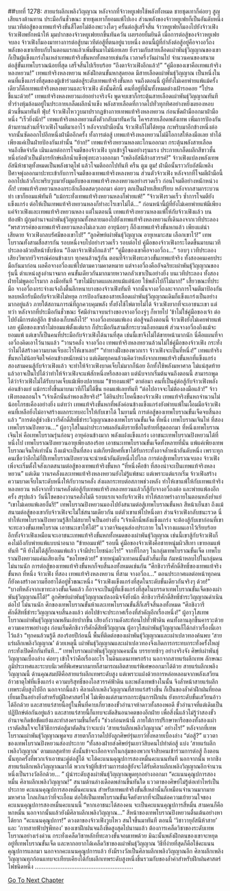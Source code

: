 ##บทที่ 1278: สายแร่ผลึกเพลิงวิญญาณ
หลังจากที่จ้าวหยูเฟยใช้พลังทั้งหมด ชายชุดเทาก็ค่อยๆ สูญเสียแรงต้านทาน
ประมือกันชั่วขณะ ชายชุดเทาก็ยอมแพ้ไปเอง
ส่วนพลังของจ้าวหยูเฟยก็เป็นอันดับหนึ่งบนเวทีต่อสู้ของเทพแท้จริงขั้นสี่โดยไม่ต้องพะวงใดๆ
ครั้นต่อสู้เสร็จสิ้น จ้าวหยูเฟยก็มองไปยังจ้าวเฟิง
จ้าวเฟิงพยักหน้าให้ มุมปากของจ้าวหยูเฟยยกขึ้นทันควัน เผยรอยยิ้มยินดี
เมื่อการต่อสู้ของจ้าวหยูเฟยจบลง จ้าวเฟิงก็มองมาทางการต่อสู้บนเวทีต่อสู้ที่ตนอยู่แวบหนึ่ง
ตอนนี้ผู้ที่กำลังต่อสู้อยู่คือจางอวี่ถง พลังของเขาเทียบกับในตอนแรกแล้วเพิ่มขึ้นมาไม่น้อยเลย
ยิ่งรวมกับสายเลือดเผ่าพันธุ์วิญญาณของเขา ก็เป็นผู้แข็งแกร่งในเหล่าเทพแท้จริงขั้นหกทั้งหลายเช่นกัน
เวลาครึ่งวันผ่านไป จำนวนคนของสนามต่อสู้ขั้นเทพโบราณน้อยที่สุด เสร็จสิ้นไปเรียบร้อย
“ถึงตาจ้าวเฟิงอีกแล้ว!”
“คู่มือของเขาคือเทพแท้จริงหลงหยวน!”
เทพแท้จริงหลงหยวน พลังฝึกตนขั้นหกสุดยอด มีสายเลือดเผ่าพันธุ์วิญญาณ เป็นหนึ่งในคนที่แข็งแกร่งที่สุดของผู้เข้าร่วมต่อสู้ระดับเทพแท้จริงขั้นหก
จนถึงตอนนี้ ผู้ที่ยังไม่เคยพ่ายแพ้แม้ครั้งเดียวก็คือเทพแท้จริงหลงหยวนและจ้าวเฟิง
ดังนั้นศึกนี้ คนที่อยู่ที่นั่นทั้งหมดต่างเฝ้ารอคอย
“โปรดชี้แนะด้วย!”
เทพแท้จริงหลงหยวนเอ่ยอย่างจริงจัง
พูดจบเขาก็กระตุ้นสายเลือดเผ่าพันธุ์วิญญาณทันที ทั่วร่างหุ้มล้อมอยู่ในประกายเกล็ดผลึกน้ำแข็ง พลังสายเลือดที่กวาดไปทั่วทุกทิศอย่างหยิ่งผยองหอบม้วนขึ้นมาทันที
ฟุ่บ!
จ้าวเฟิงไหววูบมาปรากฏข้างกายเทพแท้จริงหลงหยวน ก่อนซัดฝ่ามืออกมาฝ่ามือหนึ่ง
“เร็วยิ่งนัก!”
เทพแท้จริงหลงหยวนตั้งตัวกลับมาทันควัน โคจรสายเลือดพลังเทพ เพิ่มการป้องกันต้านทานส่วนที่จ้าวเฟิงโจมตีมาเอาไว้
หลังจากฝ่ามือนั้น จ้าวเฟิงก็ไม่ได้หยุด กะพริบมาอีกข้างหนึ่งต่อ จากนั้นซัดออกไปอีกหนึ่งฝ่ามืออีกครั้ง
ทั้งการต่อสู้ เทพแท้จริงหลงหยวนไม่มีโอกาสให้ลงมือเลย ทำได้เพียงแค่เป็นฝ่ายป้องกันเท่านั้น
“ย้าก!”
เทพแท้จริงหยวนหลงตะโกนออกมา กระตุ้นพลังสายเลือดจนถึงขีดจำกัด เมินเฉยต่อการโจมตีของจ้าวเฟิง บุกเข้าจู่โจมอย่างรุนแรง
ประกายเกล็ดผลึกสีขาวชั้นหนึ่งก่อตัวเป็นมังกรยักษ์ผลึกน้ำแข็งพุ่งทะลวงออกมา
“เพลิงอัสนีล้างสวรรค์!”
จ้าวเฟิงแปลงพลังเทพอัสนีห้าธาตุทั้งหมดเป็นพลังธาตุไฟ แล้วโจมตีออกไปทันที
ครืน ตูม ตูม!
ฝ่ามือนั้นราวกับอัสนีเพลิงปีศาจพุ่งออกมาปะทะเข้ากับการโจมตีของเทพแท้จริงหลงหยวน
ส่วนตัวจ้าวเฟิง หลังจากที่โจมตีฝ่ามือนี้ออกไปแล้วก็กะพริบวูบมายังมุมอับของเทพแท้จริงหลงหยวนอย่างรวดเร็ว ก่อนโจมตีอย่างหนักหน่วง
อั้ก!
เทพแท้จริงหยวนหลงกระอักเลือดสดๆออกมา ค่อยๆ ตกเป็นฝ่ายเสียเปรียบ
หลังจากสามกระบวนท่า เขาก็ยอมแพ้ทันที
“แม้กระทั่งเทพแท้จริงหยวนหลงก็พ่ายแพ้!”
“จ้าวเฟิงรวดเร็ว ซ้ำการโจมตียังแข็งแกร่ง ต่อให้เป็นเทพแท้จริงหยวนหลงก็ทำอะไรเขาไม่ได้...”
ก่อนหน้านี้ผู้ที่ยังไม่เคยพ่ายแพ้มีเพียงแค่จ้าวเฟิงและเทพแท้จริงหยวนหลง
แต่ในตอนนี้ เทพแท้จริงหยวนหลงแพ้ให้กับจ้าวเฟิงแล้ว
บนท้องฟ้า ผู้กุมอำนาจเผ่าพันธุ์วิญญาณทั้งหลายมองไปยังเทพแท้จริงหลงหยวนที่เดินลงจากเวทีประลอง
“พรสวรรค์ของเทพแท้จริงหยวนหลงไม่เลวเลย อายุน้อยๆ ก็ถึงเทพแท้จริงขั้นหกแล้ว เพียงแต่น่าเสียดาย จ้าวเฟิงกลบรัศมีของเขาไป!”
“ลูกศิษย์เผ่าพันธุ์วิญญาณ อายุเหมาะสม เลือกเขาไว้!”
เทพโบราณทั้งสามสื่อสารกัน
รอบหนึ่งจบไปอย่างรวดเร็ว รอบต่อไป คู่มือของจ้าวเฟิงกระโดดขึ้นมาบนเวทีประลองด้วยสีหน้าซับซ้อน
“ถึงตาจ้าวเฟิงอีกแล้ว!”
“คู่มือของเขาคือจางอวี่ถง...”
รอบๆ เวทีประลอง เสียงวิพากย์วิจารณ์ค่อนข้างเบา
ทุกคนล้วนรู้กัน ตอนที่จ้าวเฟิงทะลวงขั้นเทพแท้จริง ทั้งสองคนเคยประมือกันมาก่อน ผลคือจางอวี่ถงแพ้ไปตามความคาดหมาย
แต่จางอวี่ถงคืออัจฉริยะเผ่าพันธุ์วิญญาณของรุ่นนี้ ตำแหน่งสูงอำนาจมาก คนขั้นเดียวกันมากมายหวาดกลัวเขาเป็นอย่างยิ่ง
บนเวทีประลอง ทั้งสองฝ่ายไม่พูดอะไรมาก ลงมือทันที
“เขาไม่มีบาดแผลเลยแม้แต่น้อย ใช้พลังไปก็ไม่มาก!”
เสี้ยวขณะที่ประมือ จางอวี่ถงกระจ่างแจ้งถึงตื้นลึกหนาบางของจ้าวเฟิงทันที
จากนั้นจางอวี่ถงละจากการโจมตีมาป้องกัน หลบหลีกรับมือกับจ้าวเฟิงไม่หยุด
การป้องกันของสายเลือดเผ่าพันธุ์วิญญาณเดิมก็แข็งแกร่งเป็นอย่างมากอยู่แล้ว ภายใต้สถานการณ์ที่ถูกควบคุมพลัง ทั้งยังใช้ไพ่ตายไม่ได้ จ้าวเฟิงยากที่จะเอาชนะเขา
แต่ทว่า หลังจากที่ประมือกันชั่วขณะ รัศมีอำนาจบนร่างของจางอวี่ถงจู่ๆ ก็หายไป
‘ข้าไม่ใช่คู่มือของเจ้า ต่อไปยังมีการต่อสู้อีก ข้าต้องเก็บพลังไว้!’
จางอวี่ถงยอมแพ้เอง
ต่อสู้จนถึงตอนนี้ จ้าวเฟิงยังไม่เคยพ่ายแพ้เลย คู่มือของเขาถ้าไม่ยอมแพ้ตั้งแต่แรก ก็ประมือกันสามสี่กระบวนถึงยอมแพ้
ส่วนจางอวี่ถงถึงแม้จะยอมแพ้ แต่เขาก็เป็นคนที่ประมือกับจ้าวเฟิงได้นานที่สุด
เช่นนี้เขาจึงไม่ได้ขายหน้ามากนัก
นี่คือแผนที่จางอวี่ถงคิดเอาไว้นานแล้ว
“วานรคลั่ง จางอวี่ถง เทพแท้จริงหลงหยวนล้วนไม่ใช่คู่มือของจ้าวเฟิง กระทั่งว่าไม่ได้สร้างความบาดเจ็บอะไรให้เขาเลย!”
“ท่าทางฝั่งของพวกเรา จ้าวเฟิงจะเป็นที่หนึ่ง!”
เทพแท้จริงขั้นหกไม่น้อยจิตใจค่อนข้างหนักหน่วง
แต่เดิมทุกคนล้วนคิดว่าหลังจากเทพแท้จริงขั้นหกที่แข็งแกร่งสองสามคนสู้กับจ้าวเฟิงแล้ว จะทำให้จ้าวเฟิงบาดเจ็บไม่มากก็น้อย อีกทั้งใช้พลังมหาศาล
ไม่แน่สุดท้ายแล้วอาจเป็นไปได้ว่าทำให้จ้าวเฟิงจะแพ้สักหนึ่งหรือสองตา
แต่นับจากเริ่มต้นจนถึงตอนนี้ สามารถพูดได้ว่าจ้าวเฟิงไม่ได้รับบาดเจ็บแม้เพียงปลายผม
“ข้ายอมแพ้!”
ตาต่อมา คนที่เป็นคู่ต่อสู้กับจ้าวเฟิงพลังค่อนข้างแย่ แม้กระทั่งขึ้นมาบนเวทีก็ไม่ได้ขึ้น ยอมแพ้เลยทันที
“ต่อไปอาจจะไม่ต้องลงมือแล้ว!”
จ้าวเฟิงทอดถอนใจ
“เจ้าเด็กนั่นลำพองเสียจริง!”
ได้ยินประโยคนี้ของจ้าวเฟิง เทพแท้จริงขั้นหกจำนวนไม่น้อยโกรธเคืองอย่างยิ่ง
แต่ทว่า เทพแท้จริงขั้นหกที่พลังค่อนข้างแข็งแกร่งยังพ่ายแพ้ในเงื้อมมือจ้าวเฟิง คนที่เหลือยิ่งไม่อาจสร้างผลกระทบอะไรให้กับเขาได้
ในยามนี้ การต่อสู้ของเทพโบราณขั้นเจ็ดจบสิ้นลงแล้ว
“การต่อสู้ช่วงชิงวารีศักดิ์สิทธิ์ชำระวิญญาณของเทพโบราณขั้นเจ็ด ที่หนึ่ง เทพโบราณเจินไห่ ที่สอง เทพโบราณปิงหยวน...”
ผู้อาวุโสในเผ่าประกาศผลอันดับรายชื่อในท้ายที่สุดออกมา
ที่หนึ่งเทพโบราณเจินไห่ คือเทพโบราณรุ่นก่อนๆ อายุค่อนข้างมาก พลังแฝงแข็งแกร่ง เอาชนะเทพโบราณปิงหยวนได้ที่หนึ่งไป
เทพโบราณปิงหยวนอายุเพียงสองร้อย เอาชนะเทพโบราณขั้นเจ็ดทั้งหลายที่นั่น แพ้แค่เพียงเทพโบราณเจินไห่เท่านั้น
ถึงแม้จะเป็นที่สอง แต่เกียรติยศที่เขาได้รับกระทั่งอาจล้ำหน้าอันดับหนึ่ง
เพราะทุกคนเชื่อว่าอีกไม่กี่ปีเทพโบราณปิงหยวนจะนำหน้าอันดับหนึ่งไปไกล
การต่อสู้เทพโบราณจบลง จ้าวเฟิงเพิ่งจะเริ่มตั้งใจสังเกตสนามต่อสู้ของเทพแท้จริงขั้นหก
“ที่หนึ่งคือข้า ที่สองน่าจะเป็นเทพแท้จริงหลงหยวน”
แต่เดิม วานรคลั่งและเทพแท้จริงหลงหยวนยังไม่รู้แพ้ชนะ
แต่เพราะแต่แรกเริ่ม จ้าวเฟิงสร้างความบาดเจ็บในระดับหนึ่งให้กับวานรคลั่ง ส่งผลกระทบต่อสภาพช่วงหลัง ทำให้เขาแพ้ให้กับเทพแท้จริงหลงหยวน
หลังจากที่วานรคลั่งต่อสู้กับเทพแท้จริงหลงหยวนแล้วก็สู้กับจางอวี่ถงต่อ และพ่ายแพ้ลงอีกครั้ง
สรุปแล้ว วันนี้โชคของวานรคลั่งไม่ดี รอบแรกเจอกับจ้าวเฟิง ทำให้สภาพร่างกายในตอนหลังย่ำแย่
“เขาไม่เคยแพ้เลยงั้นรึ!”
เทพโบราณปิงหยวนมองไปยังสนามต่อสู้เทพโบราณขั้นหก สีหน้าเย็นชา
ถึงแม้สนามต่อสู้ของเขากับจ้าวเฟิงจะไม่ใช่สนามเดียวกัน แต่ตัวเขาแพ้ไปหนึ่งตา ส่วนจ้าวเฟิงกลับชนะรวด นี่ทำให้เทพโบราณปิงหยวนรู้สึกไม่สบายใจเป็นอย่างยิ่ง
“เจ้าเด็กนี่พลังแข็งแกร่ง จะต้องสู้กับเขาก่อนที่เขาจะทะลวงขั้นเทพโบราณ เอาชนะเขาให้ได้!”
แววตาจินคุนส่องประกาย ในใจวางแผนเอาไว้เรียบร้อย
อีกทั้งจ้าวเฟิงเหมือนจะเอาชนะเทพแท้จริงขั้นหกทั้งหมดของเผ่าพันธุ์วิญญาณ เช่นนี้เขาสู้กับจ้าวเฟิงก็คงไม่ถึงกับพ่ายแพ้แบบน่าอนาถ
“ข้ายอมแพ้!”
รอบนี้ คู่มือของจ้าวเฟิงคือชายหนุ่มผิวสีเทา เขายอมแพ้ทันที
“หึ ยังไม่ได้สู้ก็ยอมแพ้แล้ว เจ้ามีประโยชน์อะไร!”
จากที่ไกลๆ ในกลุ่มเทพโบราณขั้นเจ็ด เทพโบราณปิงหยวนแค่นเสียงเย็น
“ขอโทษด้วย!”
ชายหนุ่มผิวเทาคนนั้นตัวสั่นเทิ้ม ก้มหน้าหลบไปในกลุ่มคน
ไม่นานนัก การต่อสู้ของเทพแท้จริงขั้นหกก็จบสิ้นลงทั้งหมดเช่นกัน
“ศึกชิงวารีศักดิ์สิทธิ์ของเทพแท้จริงขั้นหก ที่หนึ่ง จ้าวเฟิง ที่สอง เทพแท้จริงหลงหยวน ที่สาม จางอวี่ถง...”
ตอนประกาศผลต่อหน้าทุกคน ก็ยังคงสร้างความฮือฮาได้อยู่ชั่วขณะหนึ่ง
“จ้าวเฟิงแข็งแกร่งที่สุดในระดับขั้นเดียวกันจริงๆ ด้วย!”
“บางทีหลังจากเขาทะลวงขั้นเจ็ดแล้ว ก็อาจจะเป็นผู้ที่แข็งแกร่งที่สุดในบรรดาเทพโบราณขั้นเจ็ดของเผ่าพันธุ์วิญญาณก็ได้!”
ลูกศิษย์เผ่าพันธุ์วิญญาณปลงอนิจจังยิ่งนัก
ศึกชิงวารีศักดิ์สิทธิ์ชำระวิญญาณดำเนินต่อไป
ไม่นานนัก ศึกของเทพโบราณขั้นห้าและเทพโบราณขั้นสี่ก็เสร็จสิ้นลงทั้งหมด
“ศึกชิงวารีศักดิ์สิทธิ์ชำระวิญญาณจบสิ้นลงแล้ว ต่อไปข้าจะประกาศเรื่องที่สำคัญอีกเรื่องหนึ่ง!”
ผู้อาวุโสเทพโบราณเผ่าพันธุ์วิญญาณพลันเอ่ยปากขึ้น เสียงกังวานดังสะท้อนไปทั่วฟ้าดิน
คนทั้งลานลุกขึ้นคารวะด้วยความเคารพอย่างสูง ก่อนเริ่มศึกชิงวารีศักดิ์สิทธิ์วิญญาณ ผู้อาวุโสเผ่าพันธุ์วิญญาณก็ได้กล่าวเรื่องนี้เอาไว้แล้ว
“ทุกคนล้วนรู้ดี สองร้อยปีก่อนนี้ พื้นที่ติดต่อของเผ่าพันธุ์วิญญาณและเผ่าเปลวทองค้นพบ ‘สายแร่ผลึกเพลิงวิญญาณ’ ด้วยเหตุนี้ เผ่าพันธุ์วิญญาณและเผ่าเปลวทองจึงเกิดการกระทบกระทั่งครั้งใหญ่ กระทั่งเปิดศึกกันทันที...”
เทพโบราณเผ่าพันธุ์วิญญาณคนนั้น บรรยายช้าๆ อย่างจริงจัง
ศิษย์เผ่าพันธุ์วิญญาณเบื้องล่าง ค่อยๆ เข้าใจว่าคือเรื่องอะไร
ในดินแดนเทพรกร้าง นอกจากสายแร่ผลึกเทพ ลักษณะภูมิประเทศและระบบนิเวศที่พิเศษมากมายก็สามารถผลิตสายแร่พิเศษออกมาได้ด้วย
สายแร่ผลึกเพลิงวิญญาณนี้ ด้านคุณสมบัติคือสายแร่ผลึกเทพระดับสูง แต่เพราะแฝงด้วยการหล่อหลอมจากพลังเสวียนอ้าวธาตุไฟที่แข็งแกร่ง ความบริสุทธิ์ของไอสวรรค์ฟ้าดิน และพลังเทพข้างในนั้น จึงล้ำหน้าสายแร่ผลึกเทพระดับสูงไปอีก
นอกจากนี้แล้ว ศิลาผลึกเพลิงวิญญาณที่สายแร่สร้างขึ้น ก็เป็นของล้ำค่าฝึกฝนที่ยอดเยี่ยมเป็นอย่างยิ่งสำหรับผู้ฝึกศาสตร์ไฟ ไม่เพียงแต่สามารถกระตุ้นการฝึกฝน ยังยกระดับขั้นเสวียนอ้าวได้อีกด้วย
และสายแร่สายนี้อยู่ในพื้นที่คาบเกี่ยวของขั้วอำนาจห้าดาวทั้งสองพอดี
ขั้วอำนาจที่แต่เดิมเป็นปฏิปักษ์ต่อกันอยู่แล้ว และสายแร่สายนี้ก็แทบจะตัดสินอนาคตของอีกฝ่าย เพื่อสิ่งนี้แล้วไม่รู้ว่าสองขั้วอำนาจเกิดข้อขัดแย้งและทำสงครามขึ้นกี่ครั้ง
“ช่วงก่อนหน้านี้ ภายใต้การปรึกษาหารือของทั้งสองเผ่า เราตัดสินใจจะใช้วิธีการต่อสู้มาตัดสินว่าจะแบ่ง ‘สายแร่ผลึกเพลิงวิญญาณ’ อย่างไร!”
หลังจากที่เทพโบราณเผ่าพันธุ์วิญญาณพูดจบ สายตาก็กวาดไปยังลูกศิษย์รุ่นเยาว์ทั้งหลายเบื้องล่าง
“ต่อสู้?”
แววตาของเทพโบราณปิงหยวนส่องประกาย
“ทั้งสองฝ่ายส่งศิษย์รุ่นเยาว์สิบคนไปทำต่อสู้ แบ่ง ‘สายแร่ผลึกเพลิงวิญญาณ’ ตามผลสุดท้าย ดังนั้นข้าจะเลือกจากในกลุ่มของพวกเจ้าสิบคนเข้าร่วมการต่อสู้ ถึงตอนนั้นทุกครั้งที่พวกเจ้าเอาชนะคู่ต่อสู้ได้ จะได้คะแนนคุณูปการสองหมื่นคะแนนทันที นอกจากนั้น หากชิงสายแร่ผลึกเพลิงวิญญาณมาได้ พวกเจ้าผู้ที่เข้าร่วมการต่อสู้ยังจะได้รับศิลาผลึกเพลิงวิญญาณอีกจำนวนหนึ่งเป็นรางวัลอีกด้วย... ”
ผู้นำระดับสูงเผ่าพันธุ์วิญญาณพูดทุกอย่างออกมา
“คะแนนคุณูปการสองหมื่น ศิลาผลึกเพลิงวิญญาณ!”
สนามด้านล่างเดือดพล่านขึ้นทันใด แววตาของศิษย์ไม่รู้ต่อเท่าไหร่เป็นประกาย
คะแนนคุณูปการสองหมื่นคะแนน สำหรับเทพแท้จริงขั้นสี่เหล่านั้นก็เหมือนจำนวนมากมายมหาศาล ไกลเกินกว่าที่จะเอื้อม
ต่อให้เป็นเทพโบราณขั้นเจ็ดยังยากที่จะฝืนต่อความเย้ายวนใจของคะแนนคุณูปการสองหมื่นคะแนนนี้
“หากเอาชนะได้สองคน จะเป็นคะแนนคุณูปการสี่หมื่น สามคนก็คือหกหมื่น นอกจากนั้นแล้วยังมีศิลาผลึกเพลิงวิญญาณ...”
สีหน้าของเทพโบราณปิงหยวนตื่นเต้นอย่างหาได้ยาก
“คะแนนคุณูปการ!”
ดวงตาของจ้าวเฟิงวูบไหว สนใจขึ้นมาทันที
ตอนนี้
‘วิชาวายุอัสนีห้าสาย’ และ ‘กายสายฟ้าปฐพีทอง’ ของเขาฝึกฝนจนถึงขีดสูงสุดไปนานแล้ว ต้องการเคล็ดวิชาของระดับเทพโบราณอย่างเร่งด่วน กระทั่งเคล็ดวิชาหลักที่ทะลวงขั้นจอมเทพด้วย
มิฉะนั้นพลังฝึกตนของเขาจะหยุดอยู่ที่เทพโบราณขั้นเจ็ด
และหากอยากได้เคล็ดวิชาของเผ่าพันธุ์วิญญาณ วิธีที่ง่ายที่สุดก็คือใช้คะแนนคุณูปการแลกมา
นอกจากคะแนนคุณูปการแล้ว ยังมีรางวัลเป็นศิลาผลึกเพลิงวิญญาณอีก
ศิลาผลึกเพลิงวิญญาณทุกก้อนแทบจะเทียบเคียงได้กับผลึกเทพระดับสูงหนึ่งชิ้นรวมกับของล้ำค่าสำหรับฝึกฝนศาสตร์ไฟชนิดหนึ่ง
…………………………………………………


[Go To Next Chapter]( ./135.md)